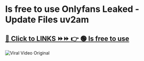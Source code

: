 
 # Is free to use Onlyfans Leaked - Update Files uv2am

## <h2><a href="https://clipsfans.com/Is_free_to_use&ref=git">🔗 Click to LINKS ⏩⏩ 👉 🟢 Is free to use </a></h2>

<a href="https://clipsfans.com/Is_free_to_use&ref=git" rel="nofollow" data-target="animated-image.originalLink"><img src="https://i.ibb.co.com/xMMVF88/686577567.gif" alt="Viral Video Original" style="max-width: 100%; display: inline-block;" data-target="animated-image.originalImage"></a>

